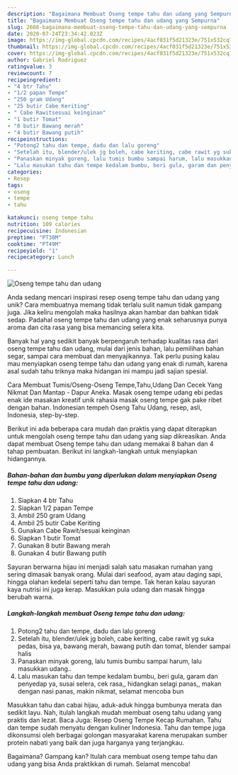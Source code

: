 ```yaml
---
description: "Bagaimana Membuat Oseng tempe tahu dan udang yang Sempurna"
title: "Bagaimana Membuat Oseng tempe tahu dan udang yang Sempurna"
slug: 2608-bagaimana-membuat-oseng-tempe-tahu-dan-udang-yang-sempurna
date: 2020-07-24T23:34:42.023Z
image: https://img-global.cpcdn.com/recipes/4acf031f5d21323e/751x532cq70/oseng-tempe-tahu-dan-udang-foto-resep-utama.jpg
thumbnail: https://img-global.cpcdn.com/recipes/4acf031f5d21323e/751x532cq70/oseng-tempe-tahu-dan-udang-foto-resep-utama.jpg
cover: https://img-global.cpcdn.com/recipes/4acf031f5d21323e/751x532cq70/oseng-tempe-tahu-dan-udang-foto-resep-utama.jpg
author: Gabriel Rodriguez
ratingvalue: 3
reviewcount: 7
recipeingredient:
- "4 btr Tahu"
- "1/2 papan Tempe"
- "250 gram Udang"
- "25 butir Cabe Keriting"
- " Cabe Rawitsesuai keinginan"
- "1 butir Tomat"
- "8 butir Bawang merah"
- "4 butir Bawang putih"
recipeinstructions:
- "Potong2 tahu dan tempe, dadu dan lalu goreng"
- "Setelah itu, blender/ulek jg boleh, cabe keriting, cabe rawit yg suka pedas, bisa ya, bawang merah, bawang putih dan tomat, blender sampai halis"
- "Panaskan minyak goreng, lalu tumis bumbu sampai harum, lalu masukkan udang.."
- "Lalu masukan tahu dan tempe kedalam bumbu, beri gula, garam dan penyedap ya, susai selera, cek rasa,, hidangkan selagi panas,, makan dengan nasi panas, makin nikmat, selamat mencoba bun"
categories:
- Resep
tags:
- oseng
- tempe
- tahu

katakunci: oseng tempe tahu 
nutrition: 109 calories
recipecuisine: Indonesian
preptime: "PT38M"
cooktime: "PT49M"
recipeyield: "1"
recipecategory: Lunch

---
```



![Oseng tempe tahu dan udang](https://img-global.cpcdn.com/recipes/4acf031f5d21323e/751x532cq70/oseng-tempe-tahu-dan-udang-foto-resep-utama.jpg)

Anda sedang mencari inspirasi resep oseng tempe tahu dan udang yang unik? Cara membuatnya memang tidak terlalu sulit namun tidak gampang juga. Jika keliru mengolah maka hasilnya akan hambar dan bahkan tidak sedap. Padahal oseng tempe tahu dan udang yang enak seharusnya punya aroma dan cita rasa yang bisa memancing selera kita.

Banyak hal yang sedikit banyak berpengaruh terhadap kualitas rasa dari oseng tempe tahu dan udang, mulai dari jenis bahan, lalu pemilihan bahan segar, sampai cara membuat dan menyajikannya. Tak perlu pusing kalau mau menyiapkan oseng tempe tahu dan udang yang enak di rumah, karena asal sudah tahu triknya maka hidangan ini mampu jadi sajian spesial.

Cara Membuat Tumis/Oseng-Oseng Tempe,Tahu,Udang Dan Cecek Yang Nikmat Dan Mantap - Dapur Aneka. Masak oseng tempe udang ebi pedas enak ide masakan kreatif unik rahasia masak oseng tempe gak pake ribet dengan bahan. Indonesian tempeh Oseng Tahu Udang, resep, asli, Indonesia, step-by-step.


Berikut ini ada beberapa cara mudah dan praktis yang dapat diterapkan untuk mengolah oseng tempe tahu dan udang yang siap dikreasikan. Anda dapat membuat Oseng tempe tahu dan udang memakai 8 bahan dan 4 tahap pembuatan. Berikut ini langkah-langkah untuk menyiapkan hidangannya.

<!--inarticleads1-->

##### Bahan-bahan dan bumbu yang diperlukan dalam menyiapkan Oseng tempe tahu dan udang:

1. Siapkan 4 btr Tahu
1. Siapkan 1/2 papan Tempe
1. Ambil 250 gram Udang
1. Ambil 25 butir Cabe Keriting
1. Gunakan  Cabe Rawit/sesuai keinginan
1. Siapkan 1 butir Tomat
1. Gunakan 8 butir Bawang merah
1. Gunakan 4 butir Bawang putih


Sayuran berwarna hijau ini menjadi salah satu masakan rumahan yang sering dimasak banyak orang. Mulai dari seafood, ayam atau daging sapi, hingga olahan kedelai seperti tahu dan tempe. Tak heran kalau sayuran kaya nutrisi ini juga kerap. Masukkan pula udang dan masak hingga berubah warna. 

<!--inarticleads2-->

##### Langkah-langkah membuat Oseng tempe tahu dan udang:

1. Potong2 tahu dan tempe, dadu dan lalu goreng
1. Setelah itu, blender/ulek jg boleh, cabe keriting, cabe rawit yg suka pedas, bisa ya, bawang merah, bawang putih dan tomat, blender sampai halis
1. Panaskan minyak goreng, lalu tumis bumbu sampai harum, lalu masukkan udang..
1. Lalu masukan tahu dan tempe kedalam bumbu, beri gula, garam dan penyedap ya, susai selera, cek rasa,, hidangkan selagi panas,, makan dengan nasi panas, makin nikmat, selamat mencoba bun


Masukkan tahu dan cabai hijau, aduk-aduk hingga bumbunya merata dan sedikit layu. Nah, itulah langkah mudah membuat oseng tahu udang yang praktis dan lezat. Baca Juga: Resep Oseng Tempe Kecap Rumahan. Tahu dan tempe sudah menyatu dengan kuliner Indonesia. Tahu dan tempe juga dikonsumsi oleh berbagai golongan masyarakat karena merupakan sumber protein nabati yang baik dan juga harganya yang terjangkau. 

Bagaimana? Gampang kan? Itulah cara membuat oseng tempe tahu dan udang yang bisa Anda praktikkan di rumah. Selamat mencoba!
